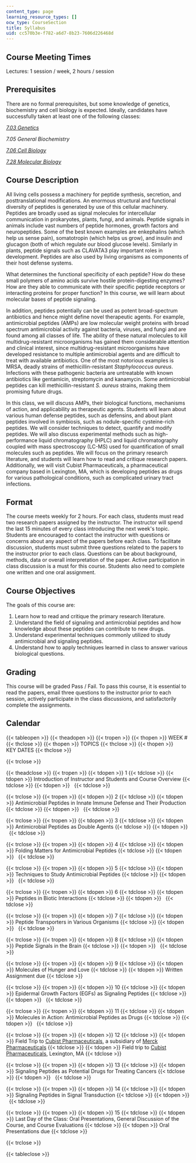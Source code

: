 ```yaml
---
content_type: page
learning_resource_types: []
ocw_type: CourseSection
title: Syllabus
uid: cc570b3e-f782-a6d7-8b23-7606d226468d
---
```


Course Meeting Times
--------------------

Lectures: 1 session / week, 2 hours / session

Prerequisites
-------------

There are no formal prerequisites, but some knowledge of genetics, biochemistry and cell biology is expected. Ideally, candidates have successfully taken at least one of the following classes:

[_7.03 Genetics_](/courses/7-03-genetics-fall-2004/)

_7.05 General Biochemistry_

[_7.06 Cell Biology_](/courses/7-06-cell-biology-spring-2007/)

[_7.28 Molecular Biology_](/courses/7-28-molecular-biology-spring-2005/)

Course Description
------------------

All living cells possess a machinery for peptide synthesis, secretion, and posttranslational modifications. An enormous structural and functional diversity of peptides is generated by use of this cellular machinery. Peptides are broadly used as signal molecules for intercellular communication in prokaryotes, plants, fungi, and animals. Peptide signals in animals include vast numbers of peptide hormones, growth factors and neuropeptides. Some of the best known examples are enkephalins (which help us sense pain), somatotropin (which helps us grow), and insulin and glucagon (both of which regulate our blood glucose levels). Similarly in plants, peptide signals such as CLAVATA3 play important roles in development. Peptides are also used by living organisms as components of their host defense systems.

What determines the functional specificity of each peptide? How do these small polymers of amino acids survive hostile protein-digesting enzymes? How are they able to communicate with their specific peptide receptors or interacting proteins for proper function? In this course, we will learn about molecular bases of peptide signaling.

In addition, peptides potentially can be used as potent broad-spectrum antibiotics and hence might define novel therapeutic agents. For example, antimicrobial peptides (AMPs) are low molecular weight proteins with broad spectrum antimicrobial activity against bacteria, viruses, and fungi and are found among all classes of life. The ability of these natural molecules to kill multidrug-resistant microorganisms has gained them considerable attention and clinical interest, since multidrug-resistant microorganisms have developed resistance to multiple antimicrobial agents and are difficult to treat with available antibiotics. One of the most notorious examples is MRSA, deadly strains of methicillin-resistant _Staphylococcus aureus_. Infections with these pathogenic bacteria are untreatable with known antibiotics like gentamicin, streptomycin and kanamycin. Some antimicrobial peptides can kill methicillin-resistant _S. aureus_ strains, making them promising future drugs.

In this class, we will discuss AMPs, their biological functions, mechanisms of action, and applicability as therapeutic agents. Students will learn about various human defense peptides, such as defensins, and about plant peptides involved in symbiosis, such as nodule-specific cysteine-rich peptides. We will consider techniques to detect, quantify and modify peptides. We will also discuss experimental methods such as high-performance liquid chromatography (HPLC) and liquid chromatography coupled with mass spectroscopy (LC-MS) used for quantification of small molecules such as peptides. We will focus on the primary research literature, and students will learn how to read and critique research papers. Additionally, we will visit Cubist Pharmaceuticals, a pharmaceutical company based in Lexington, MA, which is developing peptides as drugs for various pathological conditions, such as complicated urinary tract infections.

Format
------

The course meets weekly for 2 hours. For each class, students must read two research papers assigned by the instructor. The instructor will spend the last 15 minutes of every class introducing the next week's topic. Students are encouraged to contact the instructor with questions or concerns about any aspect of the papers before each class. To facilitate discussion, students must submit three questions related to the papers to the instructor prior to each class. Questions can be about background, methods, data or overall interpretation of the paper. Active participation in class discussion is a must for this course. Students also need to complete one written and one oral assignment.

Course Objectives
-----------------

The goals of this course are:

1.  Learn how to read and critique the primary research literature.
2.  Understand the field of signaling and antimicrobial peptides and how knowledge about these peptides can contribute to new drugs.
3.  Understand experimental techniques commonly utilized to study antimicrobial and signaling peptides.
4.  Understand how to apply techniques learned in class to answer various biological questions.

Grading
-------

This course will be graded Pass / Fail. To pass this course, it is essential to read the papers, email three questions to the instructor prior to each session, actively participate in the class discussions, and satisfactorily complete the assignments.

Calendar
--------

{{< tableopen >}}
{{< theadopen >}}
{{< tropen >}}
{{< thopen >}}
WEEK #
{{< thclose >}}
{{< thopen >}}
TOPICS
{{< thclose >}}
{{< thopen >}}
KEY DATES
{{< thclose >}}

{{< trclose >}}

{{< theadclose >}}
{{< tropen >}}
{{< tdopen >}}
1
{{< tdclose >}}
{{< tdopen >}}
Introduction of Instructor and Students and Course Overview
{{< tdclose >}}
{{< tdopen >}}
 
{{< tdclose >}}

{{< trclose >}}
{{< tropen >}}
{{< tdopen >}}
2
{{< tdclose >}}
{{< tdopen >}}
Antimicrobial Peptides in Innate Immune Defense and Their Production
{{< tdclose >}}
{{< tdopen >}}
 
{{< tdclose >}}

{{< trclose >}}
{{< tropen >}}
{{< tdopen >}}
3
{{< tdclose >}}
{{< tdopen >}}
Antimicrobial Peptides as Double Agents
{{< tdclose >}}
{{< tdopen >}}
 
{{< tdclose >}}

{{< trclose >}}
{{< tropen >}}
{{< tdopen >}}
4
{{< tdclose >}}
{{< tdopen >}}
Folding Matters for Antimicrobial Peptides
{{< tdclose >}}
{{< tdopen >}}
 
{{< tdclose >}}

{{< trclose >}}
{{< tropen >}}
{{< tdopen >}}
5
{{< tdclose >}}
{{< tdopen >}}
Techniques to Study Antimicrobial Peptides
{{< tdclose >}}
{{< tdopen >}}
 
{{< tdclose >}}

{{< trclose >}}
{{< tropen >}}
{{< tdopen >}}
6
{{< tdclose >}}
{{< tdopen >}}
Peptides in Biotic Interactions
{{< tdclose >}}
{{< tdopen >}}
 
{{< tdclose >}}

{{< trclose >}}
{{< tropen >}}
{{< tdopen >}}
7
{{< tdclose >}}
{{< tdopen >}}
Peptide Transporters in Various Organisms
{{< tdclose >}}
{{< tdopen >}}
 
{{< tdclose >}}

{{< trclose >}}
{{< tropen >}}
{{< tdopen >}}
8
{{< tdclose >}}
{{< tdopen >}}
Peptide Signals in the Brain
{{< tdclose >}}
{{< tdopen >}}
 
{{< tdclose >}}

{{< trclose >}}
{{< tropen >}}
{{< tdopen >}}
9
{{< tdclose >}}
{{< tdopen >}}
Molecules of Hunger and Love
{{< tdclose >}}
{{< tdopen >}}
Written Assignment due
{{< tdclose >}}

{{< trclose >}}
{{< tropen >}}
{{< tdopen >}}
10
{{< tdclose >}}
{{< tdopen >}}
Epidermal Growth Factors (EGFs) as Signaling Peptides
{{< tdclose >}}
{{< tdopen >}}
 
{{< tdclose >}}

{{< trclose >}}
{{< tropen >}}
{{< tdopen >}}
11
{{< tdclose >}}
{{< tdopen >}}
Molecules in Action: Antimicrobial Peptides as Drugs
{{< tdclose >}}
{{< tdopen >}}
 
{{< tdclose >}}

{{< trclose >}}
{{< tropen >}}
{{< tdopen >}}
12
{{< tdclose >}}
{{< tdopen >}}
Field Trip to [Cubist Pharmaceuticals](https://en.wikipedia.org/wiki/Cubist_Pharmaceuticals), a subsidiary of [Merck Pharmaceuticals](http://www.merck.com/index.html)
{{< tdclose >}}
{{< tdopen >}}
Field trip to [Cubist Pharmaceuticals](https://en.wikipedia.org/wiki/Cubist_Pharmaceuticals), Lexington, MA
{{< tdclose >}}

{{< trclose >}}
{{< tropen >}}
{{< tdopen >}}
13
{{< tdclose >}}
{{< tdopen >}}
Signaling Peptides as Potential Drugs for Treating Cancers
{{< tdclose >}}
{{< tdopen >}}
 
{{< tdclose >}}

{{< trclose >}}
{{< tropen >}}
{{< tdopen >}}
14
{{< tdclose >}}
{{< tdopen >}}
Signaling Peptides in Signal Transduction
{{< tdclose >}}
{{< tdopen >}}
 
{{< tdclose >}}

{{< trclose >}}
{{< tropen >}}
{{< tdopen >}}
15
{{< tdclose >}}
{{< tdopen >}}
Last Day of the Class: Oral Presentations, General Discussion of the Course, and Course Evaluations
{{< tdclose >}}
{{< tdopen >}}
Oral Presentations due
{{< tdclose >}}

{{< trclose >}}

{{< tableclose >}}